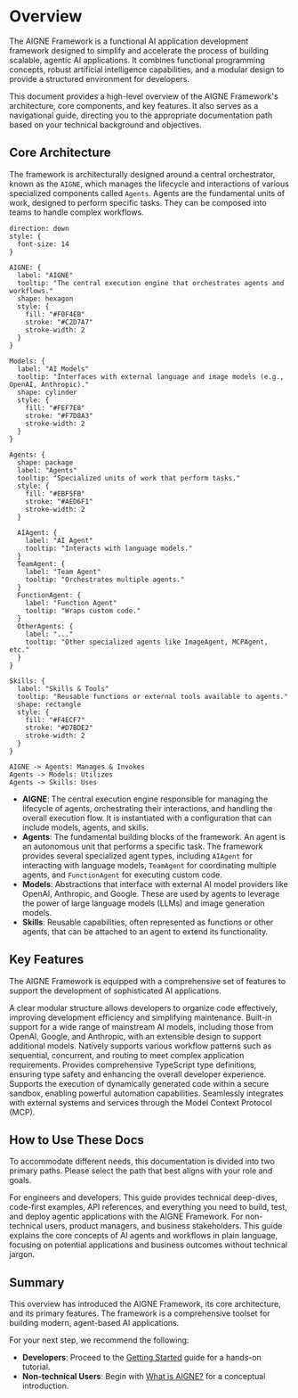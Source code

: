 # Overview

The AIGNE Framework is a functional AI application development framework designed to simplify and accelerate the process of building scalable, agentic AI applications. It combines functional programming concepts, robust artificial intelligence capabilities, and a modular design to provide a structured environment for developers.

This document provides a high-level overview of the AIGNE Framework's architecture, core components, and key features. It also serves as a navigational guide, directing you to the appropriate documentation path based on your technical background and objectives.

## Core Architecture

The framework is architecturally designed around a central orchestrator, known as the `AIGNE`, which manages the lifecycle and interactions of various specialized components called `Agents`. Agents are the fundamental units of work, designed to perform specific tasks. They can be composed into teams to handle complex workflows.

```d2
direction: down
style: {
  font-size: 14
}

AIGNE: {
  label: "AIGNE"
  tooltip: "The central execution engine that orchestrates agents and workflows."
  shape: hexagon
  style: {
    fill: "#F0F4EB"
    stroke: "#C2D7A7"
    stroke-width: 2
  }
}

Models: {
  label: "AI Models"
  tooltip: "Interfaces with external language and image models (e.g., OpenAI, Anthropic)."
  shape: cylinder
  style: {
    fill: "#FEF7E8"
    stroke: "#F7D8A3"
    stroke-width: 2
  }
}

Agents: {
  shape: package
  label: "Agents"
  tooltip: "Specialized units of work that perform tasks."
  style: {
    fill: "#EBF5FB"
    stroke: "#AED6F1"
    stroke-width: 2
  }

  AIAgent: {
    label: "AI Agent"
    tooltip: "Interacts with language models."
  }
  TeamAgent: {
    label: "Team Agent"
    tooltip: "Orchestrates multiple agents."
  }
  FunctionAgent: {
    label: "Function Agent"
    tooltip: "Wraps custom code."
  }
  OtherAgents: {
    label: "..."
    tooltip: "Other specialized agents like ImageAgent, MCPAgent, etc."
  }
}

Skills: {
  label: "Skills & Tools"
  tooltip: "Reusable functions or external tools available to agents."
  shape: rectangle
  style: {
    fill: "#F4ECF7"
    stroke: "#D7BDE2"
    stroke-width: 2
  }
}

AIGNE -> Agents: Manages & Invokes
Agents -> Models: Utilizes
Agents -> Skills: Uses
```

-   **AIGNE**: The central execution engine responsible for managing the lifecycle of agents, orchestrating their interactions, and handling the overall execution flow. It is instantiated with a configuration that can include models, agents, and skills.
-   **Agents**: The fundamental building blocks of the framework. An agent is an autonomous unit that performs a specific task. The framework provides several specialized agent types, including `AIAgent` for interacting with language models, `TeamAgent` for coordinating multiple agents, and `FunctionAgent` for executing custom code.
-   **Models**: Abstractions that interface with external AI model providers like OpenAI, Anthropic, and Google. These are used by agents to leverage the power of large language models (LLMs) and image generation models.
-   **Skills**: Reusable capabilities, often represented as functions or other agents, that can be attached to an agent to extend its functionality.

## Key Features

The AIGNE Framework is equipped with a comprehensive set of features to support the development of sophisticated AI applications.

<x-cards data-columns="2">
  <x-card data-title="Modular Design" data-icon="lucide:blocks">
    A clear modular structure allows developers to organize code effectively, improving development efficiency and simplifying maintenance.
  </x-card>
  <x-card data-title="Multiple AI Model Support" data-icon="lucide:bot">
    Built-in support for a wide range of mainstream AI models, including those from OpenAI, Google, and Anthropic, with an extensible design to support additional models.
  </x-card>
  <x-card data-title="Flexible Workflow Patterns" data-icon="lucide:git-merge">
    Natively supports various workflow patterns such as sequential, concurrent, and routing to meet complex application requirements.
  </x-card>
  <x-card data-title="TypeScript Support" data-icon="lucide:file-type">
    Provides comprehensive TypeScript type definitions, ensuring type safety and enhancing the overall developer experience.
  </x-card>
  <x-card data-title="Code Execution" data-icon="lucide:terminal-square">
    Supports the execution of dynamically generated code within a secure sandbox, enabling powerful automation capabilities.
  </x-card>
  <x-card data-title="MCP Protocol Integration" data-icon="lucide:plug-zap">
    Seamlessly integrates with external systems and services through the Model Context Protocol (MCP).
  </x-card>
</x-cards>

## How to Use These Docs

To accommodate different needs, this documentation is divided into two primary paths. Please select the path that best aligns with your role and goals.

<x-cards data-columns="2">
  <x-card data-title="Developer Guide" data-icon="lucide:code" data-href="/developer-guide/getting-started" data-cta="Start Building">
    For engineers and developers. This guide provides technical deep-dives, code-first examples, API references, and everything you need to build, test, and deploy agentic applications with the AIGNE Framework.
  </x-card>
  <x-card data-title="User Guide" data-icon="lucide:user" data-href="/user-guide" data-cta="Learn Concepts">
    For non-technical users, product managers, and business stakeholders. This guide explains the core concepts of AI agents and workflows in plain language, focusing on potential applications and business outcomes without technical jargon.
  </x-card>
</x-cards>

## Summary

This overview has introduced the AIGNE Framework, its core architecture, and its primary features. The framework is a comprehensive toolset for building modern, agent-based AI applications.

For your next step, we recommend the following:
-   **Developers**: Proceed to the [Getting Started](./developer-guide-getting-started.md) guide for a hands-on tutorial.
-   **Non-technical Users**: Begin with [What is AIGNE?](./user-guide-what-is-aigne.md) for a conceptual introduction.